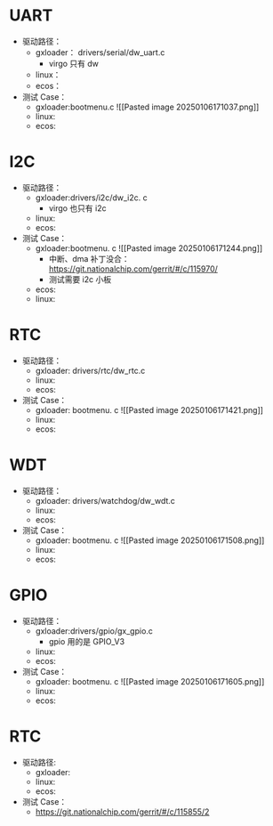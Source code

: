 


# UART

* 驱动路径：
	* gxloader： drivers/serial/dw_uart.c
		* virgo 只有 dw
	* linux： 
	* ecos： 
* 测试 Case：
	* gxloader:bootmenu.c
		![[Pasted image 20250106171037.png]]
	* linux:
	* ecos:

# I2C
- 驱动路径：
	- gxloader:drivers/i2c/dw_i2c. c
		- virgo 也只有 i2c
	- linux:
	- ecos:
- 测试 Case：
	- gxloader:bootmenu. c
		  ![[Pasted image 20250106171244.png]]
		- 中断、dma 补丁没合：https://git.nationalchip.com/gerrit/#/c/115970/
		- 测试需要 i2c 小板 
	- ecos:
	- linux:

# RTC
- 驱动路径：
	- gxloader: drivers/rtc/dw_rtc.c
	- linux:
	- ecos:
- 测试 Case：
	- gxloader: bootmenu. c
		![[Pasted image 20250106171421.png]]
	- linux:
	- ecos:

# WDT
- 驱动路径：
	- gxloader: drivers/watchdog/dw_wdt.c
	- linux:
	- ecos:
- 测试 Case：
	- gxloader: bootmenu. c
	  ![[Pasted image 20250106171508.png]]
	- linux:
	- ecos:



# GPIO
- 驱动路径：
	- gxloader:drivers/gpio/gx_gpio.c
		* gpio 用的是 GPIO_V3
	- linux:
	- ecos:
- 测试 Case：
	- gxloader: bootmenu. c
		![[Pasted image 20250106171605.png]]
	- linux:
	- ecos:



# RTC
- 驱动路径:
	- gxloader:
	- linux:
	- ecos:
- 测试 Case：
	- https://git.nationalchip.com/gerrit/#/c/115855/2
